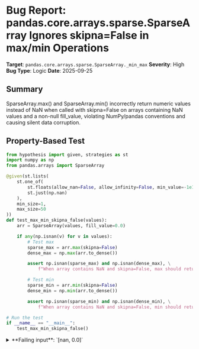 # Bug Report: pandas.core.arrays.sparse.SparseArray Ignores skipna=False in max/min Operations

**Target**: `pandas.core.arrays.sparse.SparseArray._min_max`
**Severity**: High
**Bug Type**: Logic
**Date**: 2025-09-25

## Summary

SparseArray.max() and SparseArray.min() incorrectly return numeric values instead of NaN when called with skipna=False on arrays containing NaN values and a non-null fill_value, violating NumPy/pandas conventions and causing silent data corruption.

## Property-Based Test

```python
from hypothesis import given, strategies as st
import numpy as np
from pandas.arrays import SparseArray

@given(st.lists(
    st.one_of(
        st.floats(allow_nan=False, allow_infinity=False, min_value=-1e10, max_value=1e10),
        st.just(np.nan)
    ),
    min_size=1,
    max_size=50
))
def test_max_min_skipna_false(values):
    arr = SparseArray(values, fill_value=0.0)

    if any(np.isnan(v) for v in values):
        # Test max
        sparse_max = arr.max(skipna=False)
        dense_max = np.max(arr.to_dense())

        assert np.isnan(sparse_max) and np.isnan(dense_max), \
            f"When array contains NaN and skipna=False, max should return NaN. Got {sparse_max} for values {values}"

        # Test min
        sparse_min = arr.min(skipna=False)
        dense_min = np.min(arr.to_dense())

        assert np.isnan(sparse_min) and np.isnan(dense_min), \
            f"When array contains NaN and skipna=False, min should return NaN. Got {sparse_min} for values {values}"

# Run the test
if __name__ == "__main__":
    test_max_min_skipna_false()
```

<details>

<summary>
**Failing input**: `[nan, 0.0]`
</summary>
```
Traceback (most recent call last):
  File "/home/npc/pbt/agentic-pbt/worker_/43/hypo.py", line 33, in <module>
    test_max_min_skipna_false()
    ~~~~~~~~~~~~~~~~~~~~~~~~~^^
  File "/home/npc/pbt/agentic-pbt/worker_/43/hypo.py", line 6, in test_max_min_skipna_false
    st.one_of(

  File "/home/npc/miniconda/lib/python3.13/site-packages/hypothesis/core.py", line 2124, in wrapped_test
    raise the_error_hypothesis_found
  File "/home/npc/pbt/agentic-pbt/worker_/43/hypo.py", line 21, in test_max_min_skipna_false
    assert np.isnan(sparse_max) and np.isnan(dense_max), \
           ^^^^^^^^^^^^^^^^^^^^^^^^^^^^^^^^^^^^^^^^^^^^
AssertionError: When array contains NaN and skipna=False, max should return NaN. Got 0.0 for values [nan, 0.0]
Falsifying example: test_max_min_skipna_false(
    values=[nan, 0.0],
)
Explanation:
    These lines were always and only run by failing examples:
        /home/npc/pbt/agentic-pbt/worker_/43/hypo.py:18
        /home/npc/miniconda/lib/python3.13/site-packages/pandas/core/arrays/sparse/array.py:620
        /home/npc/miniconda/lib/python3.13/site-packages/pandas/core/arrays/sparse/array.py:634
        /home/npc/miniconda/lib/python3.13/site-packages/pandas/core/dtypes/missing.py:202
        /home/npc/miniconda/lib/python3.13/site-packages/pandas/core/dtypes/missing.py:204
        /home/npc/miniconda/lib/python3.13/site-packages/pandas/core/dtypes/missing.py:293
```
</details>

## Reproducing the Bug

```python
import numpy as np
from pandas.arrays import SparseArray

# Create a SparseArray with NaN values and a non-null fill_value
arr = SparseArray([1.0, np.nan, 0.0], fill_value=0.0)

# Test max with skipna=False
max_result = arr.max(skipna=False)
print(f"SparseArray.max(skipna=False): {max_result}")
print(f"Expected: nan")
print()

# Test min with skipna=False
min_result = arr.min(skipna=False)
print(f"SparseArray.min(skipna=False): {min_result}")
print(f"Expected: nan")
print()

# Compare with NumPy behavior
numpy_array = np.array([1.0, np.nan, 0.0])
numpy_max = np.max(numpy_array)
numpy_min = np.min(numpy_array)
print(f"NumPy max: {numpy_max}")
print(f"NumPy min: {numpy_min}")
print()

# Compare with dense pandas Series
import pandas as pd
series = pd.Series([1.0, np.nan, 0.0])
series_max = series.max(skipna=False)
series_min = series.min(skipna=False)
print(f"Series.max(skipna=False): {series_max}")
print(f"Series.min(skipna=False): {series_min}")
```

<details>

<summary>
Incorrect behavior - SparseArray returns numeric values instead of NaN
</summary>
```
SparseArray.max(skipna=False): 1.0
Expected: nan

SparseArray.min(skipna=False): 0.0
Expected: nan

NumPy max: nan
NumPy min: nan

Series.max(skipna=False): nan
Series.min(skipna=False): nan
```
</details>

## Why This Is A Bug

This violates fundamental NumPy and pandas behavior conventions. The `skipna` parameter explicitly controls whether NA/NaN values should be ignored during aggregation operations. When `skipna=False`, the universally established convention across NumPy and pandas is that NaN values propagate through calculations, resulting in NaN output.

The bug occurs in `pandas/core/arrays/sparse/array.py` at line 1626 in the `_min_max` method, which unconditionally uses `self._valid_sp_values`. This property (defined at line 674) always filters out NaN values using `notna(sp_vals)`, regardless of the `skipna` parameter value. When the array has a non-null fill_value (line 1627 check for `has_nonnull_fill_vals`), the method proceeds to compute and return numeric min/max values even though NaN values are present and `skipna=False` was specified.

This causes silent data corruption where users receive numeric results when they should receive NaN, potentially leading to incorrect statistical conclusions. The behavior is inconsistent with both NumPy (`np.max([1.0, np.nan, 0.0])` returns NaN) and dense pandas arrays (`pd.Series([1.0, np.nan, 0.0]).max(skipna=False)` returns NaN), breaking the principle that SparseArray should be a drop-in replacement for dense arrays.

## Relevant Context

The SparseArray documentation states that the `skipna` parameter controls "Whether to ignore NA values" (line 1604 in array.py). This clearly implies that when `skipna=False`, NA values should NOT be ignored, meaning they should affect the computation result by propagating as NaN.

The bug specifically manifests when:
1. The SparseArray has a non-null fill_value (e.g., 0.0)
2. The array contains NaN values in its sparse values
3. The `skipna=False` parameter is explicitly passed

Key code locations:
- `pandas/core/arrays/sparse/array.py:1626` - The problematic line that always uses filtered values
- `pandas/core/arrays/sparse/array.py:674-676` - The `_valid_sp_values` property that unconditionally filters NaN
- `pandas/core/arrays/sparse/array.py:1633-1635` - The code path that returns numeric values when it should return NaN

## Proposed Fix

```diff
--- a/pandas/core/arrays/sparse/array.py
+++ b/pandas/core/arrays/sparse/array.py
@@ -1623,7 +1623,14 @@ class SparseArray(OpsMixin, PandasObject, ExtensionArray):
         -------
         scalar
         """
-        valid_vals = self._valid_sp_values
+        # When skipna=True, filter out NaN values. When skipna=False, keep them.
+        if skipna:
+            valid_vals = self._valid_sp_values
+        else:
+            # Check if any NaN values exist in sp_values
+            if len(self.sp_values) > 0 and isna(self.sp_values).any():
+                return na_value_for_dtype(self.dtype.subtype, compat=False)
+            valid_vals = self.sp_values
         has_nonnull_fill_vals = not self._null_fill_value and self.sp_index.ngaps > 0

         if len(valid_vals) > 0:
```